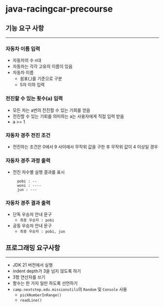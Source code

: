 # java-racingcar-precourse

## 기능 요구 사항
***
### 자동차 이름 입력
- 자동차의 수 n대
- 자동차는 각각 고유의 이름이 있음
- 자동차 이름
    - 쉼표(,)를 기준으로 구분
    - 5자 이하 입력

### 전진할 수 있는 횟수(a) 입력
- 모든 차는 a번의 전진할 수 있는 기회를 얻음
- 전진할 수 있는 기회를 의미하는 a는 사용자에게 직접 입력 받음
- a >= 1

### 자동차 경주 전진 조건
- 전진하는 조건은 0에서 9 사이에서 무작위 값을 구한 후 무작위 값이 4 이상일 경우

### 자동차 경주 과정 출력
- 전진 차수별 실행 결과를 표시
  ```
    pobi : --
    woni : ----
    jun : ---
  ```
### 자동차 경주 결과 출력
- 단독 우승자 안내 문구
    - ``최종 우승자 : pobi``
- 공동 우승자 안내 문구
    - ``최종 우승자 : pobi, jun``

## 프로그래밍 요구사항
***
- JDK 21 버전에서 실행
- indent depth가 3을 넘지 않도록 하기
- 3항 연산자를 쓰기
- 함수는 한 가지 일만 하도록 선언하기
- ``camp.nextstep.edu.missionutils``의 ``Random`` 및 ``Console`` 사용
    - ``pickNumberInRange()``
    - ``readLine()``
